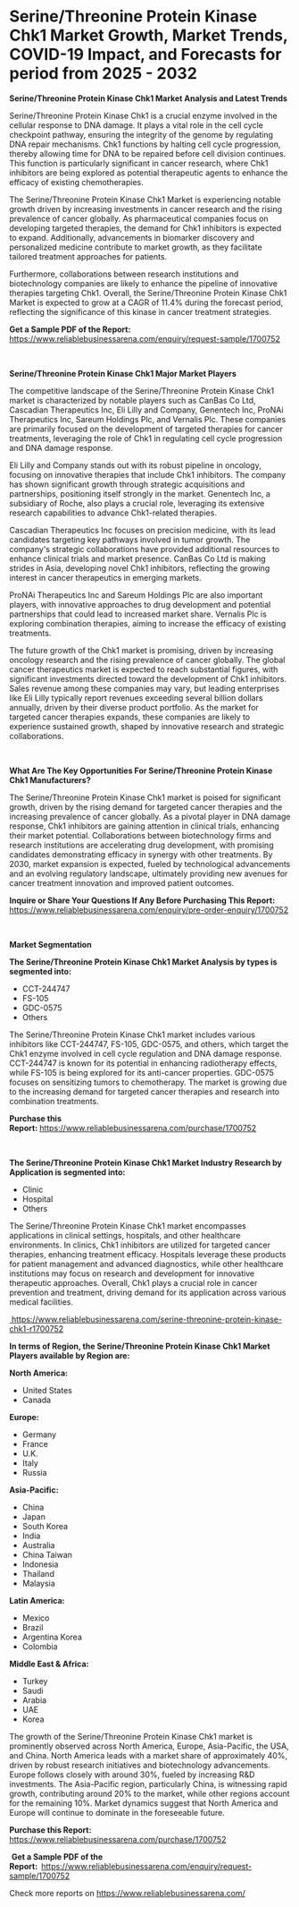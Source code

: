 <p><h1>Serine/Threonine Protein Kinase Chk1 Market Growth, Market Trends, COVID-19 Impact, and Forecasts for period from 2025 - 2032</h1></p><p><strong>Serine/Threonine Protein Kinase Chk1 Market Analysis and Latest Trends</strong></p>
<p><p>Serine/Threonine Protein Kinase Chk1 is a crucial enzyme involved in the cellular response to DNA damage. It plays a vital role in the cell cycle checkpoint pathway, ensuring the integrity of the genome by regulating DNA repair mechanisms. Chk1 functions by halting cell cycle progression, thereby allowing time for DNA to be repaired before cell division continues. This function is particularly significant in cancer research, where Chk1 inhibitors are being explored as potential therapeutic agents to enhance the efficacy of existing chemotherapies.</p><p>The Serine/Threonine Protein Kinase Chk1 Market is experiencing notable growth driven by increasing investments in cancer research and the rising prevalence of cancer globally. As pharmaceutical companies focus on developing targeted therapies, the demand for Chk1 inhibitors is expected to expand. Additionally, advancements in biomarker discovery and personalized medicine contribute to market growth, as they facilitate tailored treatment approaches for patients.</p><p>Furthermore, collaborations between research institutions and biotechnology companies are likely to enhance the pipeline of innovative therapies targeting Chk1. Overall, the Serine/Threonine Protein Kinase Chk1 Market is expected to grow at a CAGR of 11.4% during the forecast period, reflecting the significance of this kinase in cancer treatment strategies.</p></p>
<p><strong>Get a Sample PDF of the Report:&nbsp;</strong> <a href="https://www.reliablebusinessarena.com/enquiry/request-sample/1700752?utm_campaign=3186&utm_medium=2&utm_source=Github&utm_content=ia&utm_term=27032025&utm_id=serinethreonine-protein-kinase-chk1">https://www.reliablebusinessarena.com/enquiry/request-sample/1700752</a></p>
<p>&nbsp;</p>
<p><strong>Serine/Threonine Protein Kinase Chk1 Major Market Players</strong></p>
<p><p>The competitive landscape of the Serine/Threonine Protein Kinase Chk1 market is characterized by notable players such as CanBas Co Ltd, Cascadian Therapeutics Inc, Eli Lilly and Company, Genentech Inc, ProNAi Therapeutics Inc, Sareum Holdings Plc, and Vernalis Plc. These companies are primarily focused on the development of targeted therapies for cancer treatments, leveraging the role of Chk1 in regulating cell cycle progression and DNA damage response.</p><p>Eli Lilly and Company stands out with its robust pipeline in oncology, focusing on innovative therapies that include Chk1 inhibitors. The company has shown significant growth through strategic acquisitions and partnerships, positioning itself strongly in the market. Genentech Inc, a subsidiary of Roche, also plays a crucial role, leveraging its extensive research capabilities to advance Chk1-related therapies.</p><p>Cascadian Therapeutics Inc focuses on precision medicine, with its lead candidates targeting key pathways involved in tumor growth. The company's strategic collaborations have provided additional resources to enhance clinical trials and market presence. CanBas Co Ltd is making strides in Asia, developing novel Chk1 inhibitors, reflecting the growing interest in cancer therapeutics in emerging markets.</p><p>ProNAi Therapeutics Inc and Sareum Holdings Plc are also important players, with innovative approaches to drug development and potential partnerships that could lead to increased market share. Vernalis Plc is exploring combination therapies, aiming to increase the efficacy of existing treatments.</p><p>The future growth of the Chk1 market is promising, driven by increasing oncology research and the rising prevalence of cancer globally. The global cancer therapeutics market is expected to reach substantial figures, with significant investments directed toward the development of Chk1 inhibitors. Sales revenue among these companies may vary, but leading enterprises like Eli Lilly typically report revenues exceeding several billion dollars annually, driven by their diverse product portfolio. As the market for targeted cancer therapies expands, these companies are likely to experience sustained growth, shaped by innovative research and strategic collaborations.</p></p>
<p>&nbsp;</p>
<p><strong>What Are The Key Opportunities For Serine/Threonine Protein Kinase Chk1 Manufacturers?</strong></p>
<p><p>The Serine/Threonine Protein Kinase Chk1 market is poised for significant growth, driven by the rising demand for targeted cancer therapies and the increasing prevalence of cancer globally. As a pivotal player in DNA damage response, Chk1 inhibitors are gaining attention in clinical trials, enhancing their market potential. Collaborations between biotechnology firms and research institutions are accelerating drug development, with promising candidates demonstrating efficacy in synergy with other treatments. By 2030, market expansion is expected, fueled by technological advancements and an evolving regulatory landscape, ultimately providing new avenues for cancer treatment innovation and improved patient outcomes.</p></p>
<p><strong>Inquire or Share Your Questions If Any Before Purchasing This Report:</strong> <a href="https://www.reliablebusinessarena.com/enquiry/pre-order-enquiry/1700752?utm_campaign=3186&utm_medium=2&utm_source=Github&utm_content=ia&utm_term=27032025&utm_id=serinethreonine-protein-kinase-chk1">https://www.reliablebusinessarena.com/enquiry/pre-order-enquiry/1700752</a></p>
<p>&nbsp;</p>
<p><strong>Market Segmentation</strong></p>
<p><strong>The Serine/Threonine Protein Kinase Chk1 Market Analysis by types is segmented into:</strong></p>
<p><ul><li>CCT-244747</li><li>FS-105</li><li>GDC-0575</li><li>Others</li></ul></p>
<p><p>The Serine/Threonine Protein Kinase Chk1 market includes various inhibitors like CCT-244747, FS-105, GDC-0575, and others, which target the Chk1 enzyme involved in cell cycle regulation and DNA damage response. CCT-244747 is known for its potential in enhancing radiotherapy effects, while FS-105 is being explored for its anti-cancer properties. GDC-0575 focuses on sensitizing tumors to chemotherapy. The market is growing due to the increasing demand for targeted cancer therapies and research into combination treatments.</p></p>
<p><strong>Purchase this Report:&nbsp;</strong><a href="https://www.reliablebusinessarena.com/purchase/1700752?utm_campaign=3186&utm_medium=2&utm_source=Github&utm_content=ia&utm_term=27032025&utm_id=serinethreonine-protein-kinase-chk1">https://www.reliablebusinessarena.com/purchase/1700752</a></p>
<p>&nbsp;</p>
<p><strong>The Serine/Threonine Protein Kinase Chk1 Market Industry Research by Application is segmented into:</strong></p>
<p><ul><li>Clinic</li><li>Hospital</li><li>Others</li></ul></p>
<p><p>The Serine/Threonine Protein Kinase Chk1 market encompasses applications in clinical settings, hospitals, and other healthcare environments. In clinics, Chk1 inhibitors are utilized for targeted cancer therapies, enhancing treatment efficacy. Hospitals leverage these products for patient management and advanced diagnostics, while other healthcare institutions may focus on research and development for innovative therapeutic approaches. Overall, Chk1 plays a crucial role in cancer prevention and treatment, driving demand for its application across various medical facilities.</p></p>
<p><a href="https://www.reliablebusinessarena.com/serine-threonine-protein-kinase-chk1-r1700752?utm_campaign=3186&utm_medium=2&utm_source=Github&utm_content=ia&utm_term=27032025&utm_id=serinethreonine-protein-kinase-chk1">&nbsp;https://www.reliablebusinessarena.com/serine-threonine-protein-kinase-chk1-r1700752</a></p>
<p><strong>In terms of Region, the Serine/Threonine Protein Kinase Chk1 Market Players available by Region are:</strong></p>
<p>
    <p> <strong> North America: </strong>
        <ul>
            <li>United States</li>
            <li>Canada</li>
        </ul>
        </p> 
    <p> <strong> Europe: </strong>
        <ul>
            <li>Germany</li>
            <li>France</li>
            <li>U.K.</li>
            <li>Italy</li>
            <li>Russia</li>
        </ul>
        </p> 
    <p> <strong> Asia-Pacific: </strong>
        <ul>
            <li>China</li>
            <li>Japan</li>
            <li>South Korea</li>
            <li>India</li>
            <li>Australia</li>
            <li>China Taiwan</li>
            <li>Indonesia</li>
            <li>Thailand</li>
            <li>Malaysia</li>
        </ul>
        </p> 
    <p> <strong> Latin America: </strong>
        <ul>
            <li>Mexico</li>
            <li>Brazil</li>
            <li>Argentina Korea</li>
            <li>Colombia</li>
        </ul>
        </p> 
    <p> <strong> Middle East & Africa: </strong>
        <ul>
            <li>Turkey</li>
            <li>Saudi</li>
            <li>Arabia</li>
            <li>UAE</li>
            <li>Korea</li>
        </ul>
    </p>
    </p>
<p><p>The growth of the Serine/Threonine Protein Kinase Chk1 market is prominently observed across North America, Europe, Asia-Pacific, the USA, and China. North America leads with a market share of approximately 40%, driven by robust research initiatives and biotechnology advancements. Europe follows closely with around 30%, fueled by increasing R&D investments. The Asia-Pacific region, particularly China, is witnessing rapid growth, contributing around 20% to the market, while other regions account for the remaining 10%. Market dynamics suggest that North America and Europe will continue to dominate in the foreseeable future.</p></p>
<p><strong>Purchase this Report: </strong><a href="https://www.reliablebusinessarena.com/purchase/1700752?utm_campaign=3186&utm_medium=2&utm_source=Github&utm_content=ia&utm_term=27032025&utm_id=serinethreonine-protein-kinase-chk1">https://www.reliablebusinessarena.com/purchase/1700752</a></p>
<p>&nbsp;<strong>Get a Sample PDF of the Report:&nbsp;&nbsp;</strong><a href="https://www.reliablebusinessarena.com/enquiry/request-sample/1700752?utm_campaign=3186&utm_medium=2&utm_source=Github&utm_content=ia&utm_term=27032025&utm_id=serinethreonine-protein-kinase-chk1">https://www.reliablebusinessarena.com/enquiry/request-sample/1700752</a></p>
<p><strong></strong></p>
<p>Check more reports on <a href="https://www.reliablebusinessarena.com/?utm_campaign=3186&utm_medium=2&utm_source=Github&utm_content=ia&utm_term=27032025&utm_id=serinethreonine-protein-kinase-chk1">https://www.reliablebusinessarena.com/</a></p>